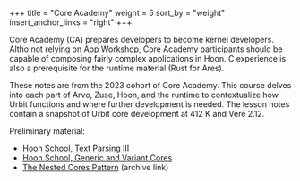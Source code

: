 +++
title = "Core Academy"
weight = 5
sort_by = "weight"
insert_anchor_links = "right"
+++

Core Academy (CA) prepares developers to become kernel developers.  Altho not relying on App Workshop, Core Academy participants should be capable of composing fairly complex applications in Hoon.  C experience is also a prerequisite for the runtime material (Rust for Ares).

These notes are from the 2023 cohort of Core Academy.  This course delves into each part of Arvo, Zuse, Hoon, and the runtime to contextualize how Urbit functions and where further development is needed.  The lesson notes contain a snapshot of Urbit core development at 412 K and Vere 2.12.

Preliminary material:
- [Hoon School, Text Parsing III](/courses/hoon-school/Q2-parsing)
- [Hoon School, Generic and Variant Cores](/courses/hoon-school/R-metals)
- [The Nested Cores Pattern](https://developers.urbit.org/blog/nested-core-pattern) (archive link)
